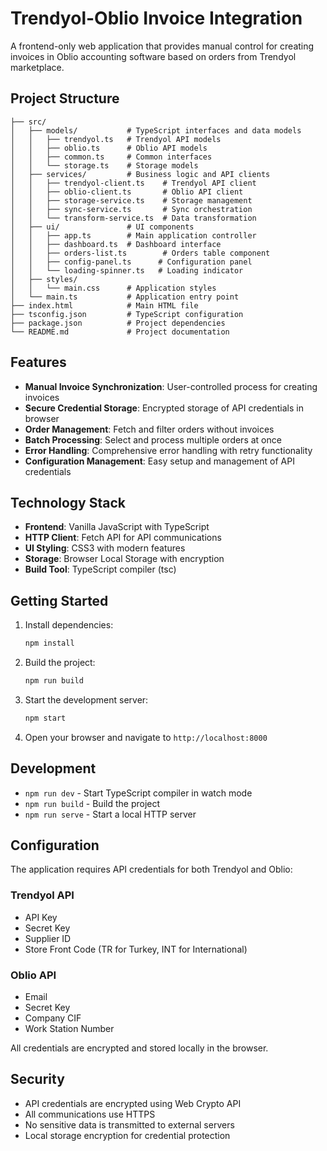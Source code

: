 # Trendyol-Oblio Invoice Integration

A frontend-only web application that provides manual control for creating invoices in Oblio accounting software based on orders from Trendyol marketplace.

## Project Structure

```
├── src/
│   ├── models/           # TypeScript interfaces and data models
│   │   ├── trendyol.ts   # Trendyol API models
│   │   ├── oblio.ts      # Oblio API models
│   │   ├── common.ts     # Common interfaces
│   │   └── storage.ts    # Storage models
│   ├── services/         # Business logic and API clients
│   │   ├── trendyol-client.ts    # Trendyol API client
│   │   ├── oblio-client.ts       # Oblio API client
│   │   ├── storage-service.ts    # Storage management
│   │   ├── sync-service.ts       # Sync orchestration
│   │   └── transform-service.ts  # Data transformation
│   ├── ui/               # UI components
│   │   ├── app.ts        # Main application controller
│   │   ├── dashboard.ts  # Dashboard interface
│   │   ├── orders-list.ts        # Orders table component
│   │   ├── config-panel.ts      # Configuration panel
│   │   └── loading-spinner.ts   # Loading indicator
│   ├── styles/
│   │   └── main.css      # Application styles
│   └── main.ts           # Application entry point
├── index.html            # Main HTML file
├── tsconfig.json         # TypeScript configuration
├── package.json          # Project dependencies
└── README.md             # Project documentation
```

## Features

- **Manual Invoice Synchronization**: User-controlled process for creating invoices
- **Secure Credential Storage**: Encrypted storage of API credentials in browser
- **Order Management**: Fetch and filter orders without invoices
- **Batch Processing**: Select and process multiple orders at once
- **Error Handling**: Comprehensive error handling with retry functionality
- **Configuration Management**: Easy setup and management of API credentials

## Technology Stack

- **Frontend**: Vanilla JavaScript with TypeScript
- **HTTP Client**: Fetch API for API communications
- **UI Styling**: CSS3 with modern features
- **Storage**: Browser Local Storage with encryption
- **Build Tool**: TypeScript compiler (tsc)

## Getting Started

1. Install dependencies:
   ```bash
   npm install
   ```

2. Build the project:
   ```bash
   npm run build
   ```

3. Start the development server:
   ```bash
   npm start
   ```

4. Open your browser and navigate to `http://localhost:8000`

## Development

- `npm run dev` - Start TypeScript compiler in watch mode
- `npm run build` - Build the project
- `npm run serve` - Start a local HTTP server

## Configuration

The application requires API credentials for both Trendyol and Oblio:

### Trendyol API
- API Key
- Secret Key
- Supplier ID
- Store Front Code (TR for Turkey, INT for International)

### Oblio API
- Email
- Secret Key
- Company CIF
- Work Station Number

All credentials are encrypted and stored locally in the browser.

## Security

- API credentials are encrypted using Web Crypto API
- All communications use HTTPS
- No sensitive data is transmitted to external servers
- Local storage encryption for credential protection